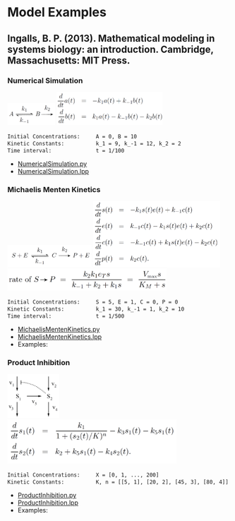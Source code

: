 # Model Examples

## Ingalls, B. P. (2013). Mathematical modeling in systems biology: an introduction. Cambridge, Massachusetts: MIT Press.


### Numerical Simulation
<img src="Ingalls2013_Model2.18_NumericalSimulation_Model.png" height="50"> 
<img src="Ingalls2013_Model2.18_NumericalSimulation_Eqn.png" height="75">

    Initial Concentrations:     A = 0, B = 10
    Kinetic Constants:          k_1 = 9, k_-1 = 12, k_2 = 2
    Time interval:              t = 1/100

- [NumericalSimulation.py](Ingalls2013_Model2.18_NumericalSimulation.py)
- [NumericalSimulation.lpp](Ingalls2013_Model2.18_NumericalSimulation.lpp)


### Michaelis Menten Kinetics
<img src="Ingalls2013_Model3.2_MichaelisMenten_Model.png" height="50"> 
<img src="Ingalls2013_Model3.2_MichaelisMenten_Eqn1.png" height="150"> 
<img src="Ingalls2013_Model3.2_MichaelisMenten_Eqn2.png" height="50"> 
    
    Initial Concentrations:     S = 5, E = 1, C = 0, P = 0
    Kinetic Constants:          k_1 = 30, k_-1 = 1, k_2 = 10
    Time interval:              t = 1/500

- [MichaelisMentenKinetics.py](Ingalls2013_Model3.2_MichaelisMenten.py)
- [MichaelisMentenKinetics.lpp](Ingalls2013_Model3.2_MichaelisMenten.lpp)
- Examples:


[comment]: <> (### Competitive Inhibition)

[comment]: <> (<img src="Ingalls2013_Model3.13x_CompetitiveInhibition_Model.png" height="100"> )

[comment]: <> (<img src="Ingalls2013_Model3.13x_CompetitiveInhibition_Eqn.png" height="50"> )

[comment]: <> (    Initial Concentrations:     S = [0, 1, ..., 100], E = 1, I = [0, 5, 10, 15])

[comment]: <> (    Kinetic Constants:          k_1 = 5, k_-1 = 1, k2 = 8, k3 = 2, k-3 = 1)

[comment]: <> (- [CompetitiveInhibition.py]&#40;Ingalls2013_Model3.13x_CompetitiveInhibition.py&#41;)

[comment]: <> ([comment]: <> &#40;- [AllostericRegulation.lpp]&#40;Ingalls2013_Model3.13x_CompetitiveInhibition.lpp&#41;&#41;)

[comment]: <> (- Examples: ibuprofen &#40;Nonsteroidal anti-inflammatory drug&#41;)


[comment]: <> (### Allosteric Regulation)

[comment]: <> (<img src="Ingalls2013_Model3.14_AllostericRegulation_Model.png" height="200"> )

[comment]: <> (<img src="Ingalls2013_Model3.14_AllostericRegulation_Eqn.png" height="50"> )

[comment]: <> (    Initial Concentrations:     S = [0, 1, ..., 50], E = 1, I = [0, 1.5, 3, 4.5])

[comment]: <> (    Kinetic Constants:          k_1 = 5, k_-1 = 1, k2 = 8, k3 = 2, k-3 = 1)

[comment]: <> (- [AllostericRegulation.py]&#40;Ingalls2013_Model3.14_AllostericRegulation.py&#41;)

[comment]: <> (- [AllostericRegulation.lpp]&#40;Ingalls2013_Model3.14_AllostericRegulation.lpp&#41;)

[comment]: <> (- Examples: benzodiazepines &#40;depressants&#41;)


[comment]: <> (### Cooperativity: Hill Function)

[comment]: <> (<img src="Ingalls2013_Model3.16_Cooperativity_Model.png" height="200"> )

[comment]: <> (<img src="Ingalls2013_Model3.16_Cooperativity_Eqn.png" height="50"> )

[comment]: <> (    Initial Concentrations:     X = [0, 1, ..., 200])

[comment]: <> (    Kinetic Constants:          K, n = [[5, 1], [20, 2], [45, 3], [80, 4]] )

[comment]: <> (- [Cooperativity.py]&#40;Ingalls2013_Model3.16_Cooperativity.py&#41;)

[comment]: <> ([comment]: <> &#40;- [Cooperativity.lpp]&#40;Ingalls2013_Model3.16_Cooperativity.lpp&#41;&#41;)

[comment]: <> (- Examples: Oxygen binding to Hemoglobin &#40;sigmoidal&#41; vs. Myoglobin &#40;hyperbolic&#41;)

### Product Inhibition
<img src="Ingalls2013_Model4.1_ProductInhibition_Model.png" height="100"> 
<img src="Ingalls2013_Model4.1_ProductInhibition_Eqn.png" height="100">

    Initial Concentrations:     X = [0, 1, ..., 200]
    Kinetic Constants:          K, n = [[5, 1], [20, 2], [45, 3], [80, 4]] 

- [ProductInhibition.py](Ingalls2013_Model4.1_ProductInhibition.py)
- [ProductInhibition.lpp](Ingalls2013_Model4.1_ProductInhibition.lpp)
- Examples: 
